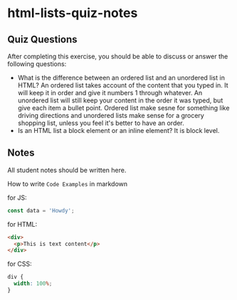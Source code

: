 # html-lists-quiz-notes

## Quiz Questions

After completing this exercise, you should be able to discuss or answer the following questions:

- What is the difference between an ordered list and an unordered list in HTML?
  An ordered list takes account of the content that you typed in. It will keep it in order and give it numbers 1
  through whatever. An unordered list will still keep your content in the order it was typed, but give each item a bullet point. Ordered list make sesne for something like driving directions and unordered lists make sense for a grocery shopping list, unless you feel it's better to have an order.
- Is an HTML list a block element or an inline element?
  It is block level.

## Notes

All student notes should be written here.

How to write `Code Examples` in markdown

for JS:

```javascript
const data = 'Howdy';
```

for HTML:

```html
<div>
  <p>This is text content</p>
</div>
```

for CSS:

```css
div {
  width: 100%;
}
```
